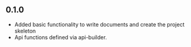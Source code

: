 ## 0.1.0

- Added basic functionality to write documents and create the project
  skeleton
- Api functions defined via api-builder.



